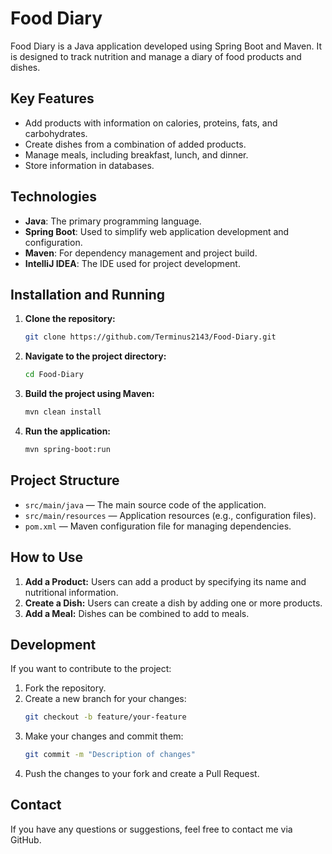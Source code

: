 # Food Diary

Food Diary is a Java application developed using Spring Boot and Maven. It is designed to track nutrition and manage a diary of food products and dishes.

## Key Features
- Add products with information on calories, proteins, fats, and carbohydrates.
- Create dishes from a combination of added products.
- Manage meals, including breakfast, lunch, and dinner.
- Store information in databases.

## Technologies
- **Java**: The primary programming language.
- **Spring Boot**: Used to simplify web application development and configuration.
- **Maven**: For dependency management and project build.
- **IntelliJ IDEA**: The IDE used for project development.

## Installation and Running

1. **Clone the repository:**
   ```bash
   git clone https://github.com/Terminus2143/Food-Diary.git
   ```

2. **Navigate to the project directory:**
   ```bash
   cd Food-Diary
   ```

3. **Build the project using Maven:**
   ```bash
   mvn clean install
   ```

4. **Run the application:**
   ```bash
   mvn spring-boot:run
   ```

## Project Structure

- `src/main/java` — The main source code of the application.
- `src/main/resources` — Application resources (e.g., configuration files).
- `pom.xml` — Maven configuration file for managing dependencies.

## How to Use

1. **Add a Product:** Users can add a product by specifying its name and nutritional information.
2. **Create a Dish:** Users can create a dish by adding one or more products.
3. **Add a Meal:** Dishes can be combined to add to meals.

## Development

If you want to contribute to the project:

1. Fork the repository.
2. Create a new branch for your changes:
   ```bash
   git checkout -b feature/your-feature
   ```
3. Make your changes and commit them:
   ```bash
   git commit -m "Description of changes"
   ```
4. Push the changes to your fork and create a Pull Request.

## Contact
If you have any questions or suggestions, feel free to contact me via GitHub.

